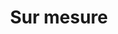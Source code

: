 ---
title: Sur mesure
description: "Custom packaging helps your product standout. Add your brand to everything you sell with personalized packaging from Performance Plastics."
lead: "We offer custom-made solutions to meet your needs, and we assist you from idea to finished product. Scroll down for a step by step guide and contact us to schedule a consultation."
excludeFromCategory: true
---
